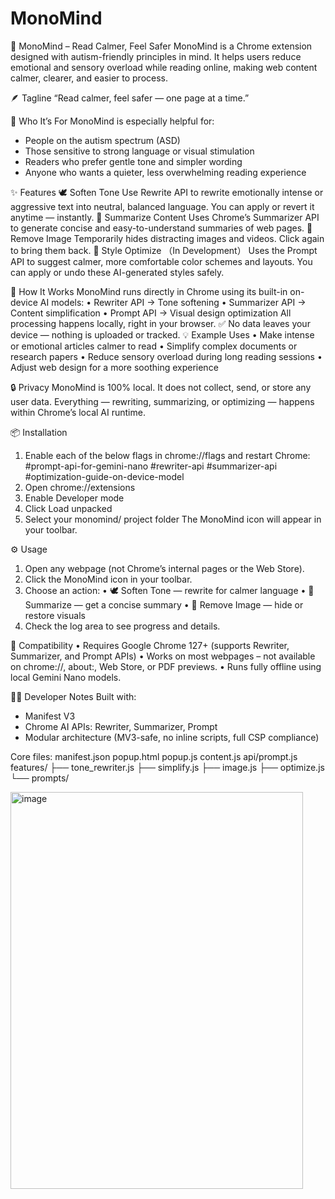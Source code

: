 # MonoMind
🧠 MonoMind – Read Calmer, Feel Safer
MonoMind is a Chrome extension designed with autism-friendly principles in mind.
It helps users reduce emotional and sensory overload while reading online, making web content calmer, clearer, and easier to process.

🪶 Tagline
“Read calmer, feel safer — one page at a time.”

💙 Who It’s For
MonoMind is especially helpful for:
-	People on the autism spectrum (ASD)
-	Those sensitive to strong language or visual stimulation
-	Readers who prefer gentle tone and simpler wording
-	Anyone who wants a quieter, less overwhelming reading experience

✨ Features
🕊️ Soften Tone
Use Rewrite API to rewrite emotionally intense or aggressive text into neutral, balanced language. You can apply or revert it anytime — instantly.
📖 Summarize Content
Uses Chrome’s Summarizer API to generate concise and easy-to-understand summaries of web pages.
🧩 Remove Image
Temporarily hides distracting images and videos. Click again to bring them back.
🎨 Style Optimize （In Development）
Uses the Prompt API to suggest calmer, more comfortable color schemes and layouts. You can apply or undo these AI-generated styles safely.

🧭 How It Works
MonoMind runs directly in Chrome using its built-in on-device AI models:
•	Rewriter API → Tone softening
•	Summarizer API → Content simplification
•	Prompt API → Visual design optimization
All processing happens locally, right in your browser. ✅ No data leaves your device — nothing is uploaded or tracked.
💡 Example Uses
•	Make intense or emotional articles calmer to read
•	Simplify complex documents or research papers
•	Reduce sensory overload during long reading sessions
•	Adjust web design for a more soothing experience

🔒 Privacy
MonoMind is 100% local. It does not collect, send, or store any user data. Everything — rewriting, summarizing, or optimizing — happens within Chrome’s local AI runtime.

📦 Installation
1.	Enable each of the below flags in chrome://flags and restart Chrome:
#prompt-api-for-gemini-nano
#rewriter-api
#summarizer-api
#optimization-guide-on-device-model
2.	Open chrome://extensions
3.	Enable Developer mode
4.	Click Load unpacked
5.	Select your monomind/ project folder
The MonoMind icon will appear in your toolbar.

⚙️ Usage
1.	Open any webpage (not Chrome’s internal pages or the Web Store).
2.	Click the MonoMind icon in your toolbar.
3.	Choose an action:
•	🕊️ Soften Tone — rewrite for calmer language
•	📖 Summarize — get a concise summary
•	🧩 Remove Image — hide or restore visuals
4.	Check the log area to see progress and details.

🧩 Compatibility
•	Requires Google Chrome 127+ (supports Rewriter, Summarizer, and Prompt APIs)
•	Works on most webpages – not available on chrome://, about:, Web Store, or PDF previews.
•	Runs fully offline using local Gemini Nano models.

🧑‍💻 Developer Notes
Built with:
-	Manifest V3
-	Chrome AI APIs: Rewriter, Summarizer, Prompt
-	Modular architecture (MV3-safe, no inline scripts, full CSP compliance)

Core files:
manifest.json
popup.html
popup.js
content.js
api/prompt.js
features/
  ├── tone_rewriter.js
  ├── simplify.js
  ├── image.js
  ├── optimize.js
  └── prompts/



<img width="468" height="635" alt="image" src="https://github.com/user-attachments/assets/1cd9788c-197b-42ec-95a2-806e60a62d66" />
